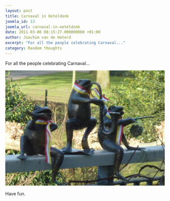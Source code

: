 ```yaml
---
layout: post
title: Carnaval in Oeteldonk
joomla_id: 13
joomla_url: carnaval-in-oeteldonk
date: 2011-03-06 08:15:27.000000000 +01:00
author: Joachim van de Haterd
excerpt: "For all the people celebrating Carnaval..."
category: Random thoughts
---
```

<p>For all the people celebrating Carnaval...</p>

<p><img src="/assets/images/posts/misc/oeteldonk2.jpg" alt="oeteldonk2" /></p>
<p>Have fun.</p>
